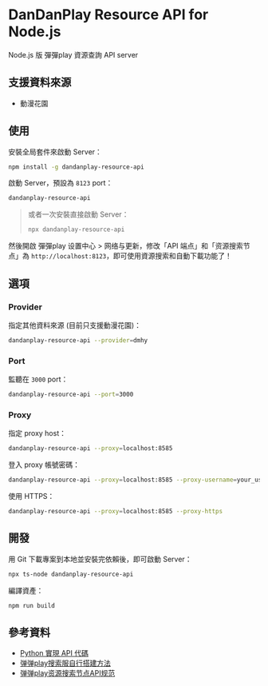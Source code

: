 # DanDanPlay Resource API for Node.js

Node.js 版 彈彈play 資源查詢 API server

## 支援資料來源

* 動漫花園

## 使用

安裝全局套件來啟動 Server：

```bash
npm install -g dandanplay-resource-api
```

啟動 Server，預設為 `8123` port：

```bash
dandanplay-resource-api
```

> 或者一次安裝直接啟動 Server：
>
> ```bash
> npx dandanplay-resource-api
> ```

然後開啟 彈彈play 设置中心 > 网络与更新，修改「API 端点」和「资源搜索节点」為 `http://localhost:8123`，即可使用資源搜索和自動下載功能了！

## 選項

### Provider

指定其他資料來源 (目前只支援動漫花園)：

```bash
dandanplay-resource-api --provider=dmhy
```

### Port

監聽在 `3000` port：

```bash
dandanplay-resource-api --port=3000
```

### Proxy

指定 proxy host：

```bash
dandanplay-resource-api --proxy=localhost:8585
```

登入 proxy 帳號密碼：

```bash
dandanplay-resource-api --proxy=localhost:8585 --proxy-username=your_user --proxy-password=your_password
```

使用 HTTPS：

```bash
dandanplay-resource-api --proxy=localhost:8585 --proxy-https
```

## 開發

用 Git 下載專案到本地並安裝完依賴後，即可啟動 Server：

```bash
npx ts-node dandanplay-resource-api
```

編譯資產：

```bash
npm run build
```

## 參考資料

* [Python 實現 API 代碼](https://pastebin.ubuntu.com/p/mGP7JRpBtd/)
* [弹弹play搜索服自行搭建方法](https://jump2.bdimg.com/p/7192130039)
* [弹弹play资源搜索节点API规范](https://github.com/kaedei/dandanplay-libraryindex/blob/master/api/ResourceService.md)
